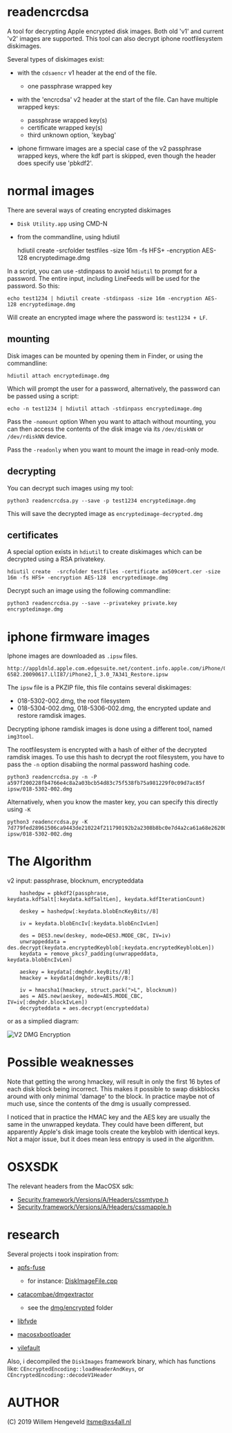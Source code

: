 readencrcdsa
============

A tool for decrypting Apple encrypted disk images.
Both old 'v1' and current 'v2' images are supported.
This tool can also decrypt iphone rootfilesystem diskimages.

Several types of diskimages exist:

 * with the `cdsaencr` v1 header at the end of the file.
   * one passphrase wrapped key
 * with the 'encrcdsa' v2 header at the start of the file.
   Can have multiple wrapped keys:
    * passphrase wrapped key(s)
    * certificate wrapped key(s)
    * third unknown option, 'keybag'

 * iphone firmware images are a special case of the v2 passphrase
   wrapped keys, where the kdf part is skipped, even though
   the header does specify use 'pbkdf2'.

normal images
=============

There are several ways of creating encrypted diskimages
 * `Disk Utility.app`  using CMD-N
 * from the commandline, using hdiutil
    
    hdiutil create -srcfolder testfiles -size 16m -fs HFS+ -encryption AES-128 encryptedimage.dmg

In a script, you can use -stdinpass to avoid `hdiutil` to prompt for a password. The entire
input, including LineFeeds will be used for the password. So this:

    echo test1234 | hdiutil create -stdinpass -size 16m -encryption AES-128 encryptedimage.dmg

Will create an encrypted image where the password is: `test1234 + LF`.


mounting
--------

Disk images can be mounted by opening them in Finder, or using the commandline:

    hdiutil attach encryptedimage.dmg

Which will prompt the user for a password, alternatively, the password can be passed using a script:

    echo -n test1234 | hdiutil attach -stdinpass encryptedimage.dmg

Pass the `-nomount` option When you want to attach without mounting, you can then access the contents
of the disk image via its `/dev/diskNN` or `/dev/rdiskNN` device.

Pass the `-readonly` when you want to mount the image in read-only mode.


decrypting
----------

You can decrypt such images using my tool:

    python3 readencrcdsa.py --save -p test1234 encryptedimage.dmg

This will save the decrypted image as `encryptedimage-decrypted.dmg`


certificates
------------

A special option exists in `hdiutil` to create diskimages which can be decrypted using a RSA privatekey.

    hdiutil create  -srcfolder testfiles -certificate ax509cert.cer -size 16m -fs HFS+ -encryption AES-128  encryptedimage.dmg

Decrypt such an image using the following commandline:

    python3 readencrcdsa.py --save --privatekey private.key encryptedimage.dmg



iphone firmware images
=============

Iphone images are downloaded as `.ipsw` files.

    http://appldnld.apple.com.edgesuite.net/content.info.apple.com/iPhone/061-6582.20090617.LlI87/iPhone2,1_3.0_7A341_Restore.ipsw

The `ipsw` file is a PKZIP file, this file contains several diskimages:
 * 018-5302-002.dmg, the root filesystem
 * 018-5304-002.dmg, 018-5306-002.dmg, the encrypted update and restore ramdisk images.

Decrypting iphone ramdisk images is done using a different tool, named `img3tool`.

The rootfilesystem is encrypted with a hash of either of the decrypted ramdisk images. To use this hash to decrypt the 
root filesystem, you have to pass the `-n` option disabiing the normal password hashing code.

    python3 readencrcdsa.py -n -P a597f200228fb4766e4c8a2a03bcb54d83c75f538fb75a981229f0c09d7ac85f ipsw/018-5302-002.dmg

Alternatively, when you know the master key, you can specify this directly using `-K`

    python3 readencrcdsa.py -K 7d779fed28961506ca9443de210224f211790192b2a2308b8bc0e7d4a2ca61a68e26200e ipsw/018-5302-002.dmg


The Algorithm
=============

v2
input: passphrase, blocknum, encrypteddata

        hashedpw = pbkdf2(passphrase, keydata.kdfSalt[:keydata.kdfSaltLen], keydata.kdfIterationCount)

        deskey = hashedpw[:keydata.blobEncKeyBits//8]

        iv = keydata.blobEncIv[:keydata.blobEncIvLen]

        des = DES3.new(deskey, mode=DES3.MODE_CBC, IV=iv)
        unwrappeddata = des.decrypt(keydata.encryptedKeyblob[:keydata.encryptedKeyblobLen])
        keydata = remove_pkcs7_padding(unwrappeddata, keydata.blobEncIvLen)

        aeskey = keydata[:dmghdr.keyBits//8]
        hmackey = keydata[dmghdr.keyBits//8:]

        iv = hmacsha1(hmackey, struct.pack(">L", blocknum))
        aes = AES.new(aeskey, mode=AES.MODE_CBC, IV=iv[:dmghdr.blockIvLen])
        decrypteddata = aes.decrypt(encrypteddata)


or as a simplied diagram:

![V2 DMG Encryption](v2.png)


Possible weaknesses
===================

Note that getting the wrong hmackey, will result in only the first 16 bytes of each disk block being incorrect.
This makes it possible to swap diskblocks around with only minimal 'damage' to the block.
In practice maybe not of much use, since the contents of the dmg is usually compressed.

I noticed that in practice the HMAC key and the AES key are usually the same in the unwrapped keydata.
They could have been different, but apparently Apple's disk image tools create the keyblob with identical keys.
Not a major issue, but it does mean less entropy is used in the algorithm.


OSXSDK
======

The relevant headers from the MacOSX sdk:

 * [Security.framework/Versions/A/Headers/cssmtype.h](https://github.com/phracker/MacOSX-SDKs/blob/master/MacOSX10.13.sdk/System/Library/Frameworks/Security.framework/Versions/A/Headers/cssmtype.h)
 * [Security.framework/Versions/A/Headers/cssmapple.h](https://github.com/phracker/MacOSX-SDKs/blob/master/MacOSX10.13.sdk/System/Library/Frameworks/Security.framework/Versions/A/Headers/cssmapple.h)


research
========

Several projects i took inspiration from:

* [apfs-fuse](https://github.com/sgan81/apfs-fuse)
   * for instance: [DiskImageFile.cpp](https://github.com/sgan81/apfs-fuse/blob/master/ApfsLib/DiskImageFile.cpp)
* [catacombae/dmgextractor](https://github.com/unsound/dmgextractor)
   * see the [dmg/encrypted](https://github.com/unsound/dmgextractor/tree/master/src/org/catacombae/dmg/encrypted) folder

* [libfvde](https://github.com/libyal/libfvde/)
* [macosxbootloader](https://github.com/luckyone2/macosxbootloader)
* [vilefault](https://github.com/Alanaktion/vilefault)

Also, i decompiled the `DiskImages` framework binary, which has functions like: 
    `CEncryptedEncoding::loadHeaderAndKeys`, or `CEncryptedEncoding::decodeV1Header`


AUTHOR
======

(C) 2019 Willem Hengeveld <itsme@xs4all.nl>

